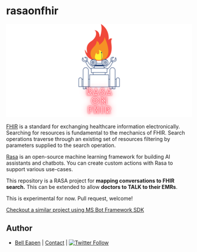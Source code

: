 # rasaonfhir

[![rasaonfhir](https://github.com/dermatologist/rasaonfhir/blob/develop/notes/rasaonfhir.png)](https://github.com/dermatologist/nlp-qrmine/blob/develop/notes/qrmine.gif)


[FHIR](https://www.hl7.org/fhir/overview.html) is a standard for exchanging healthcare information electronically. Searching for resources is fundamental to the mechanics of FHIR. Search operations traverse through an existing set of resources filtering by parameters supplied to the search operation.

[Rasa](https://rasa.com/) is an open-source machine learning framework for building AI assistants and chatbots. You can create custom actions with Rasa to support various use-cases.

This repository is a RASA project for **mapping conversations to FHIR search.** This can be extended to allow **doctors to TALK to their EMRs**.

This is experimental for now. Pull request, welcome!

[Checkout a similar project using MS Bot Framework SDK](https://github.com/dermatologist/fhir-search-skill-bot)

## Author

* [Bell Eapen](https://nuchange.ca) |  [Contact](https://nuchange.ca/contact) | [![Twitter Follow](https://img.shields.io/twitter/follow/beapen?style=social)](https://twitter.com/beapen)
